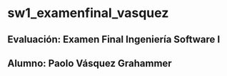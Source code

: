 # sw1_examenfinal_vasquez

## Evaluación: Examen Final Ingeniería Software I
## Alumno: Paolo Vásquez Grahammer
